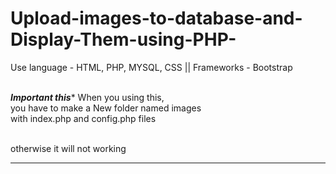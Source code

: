 # Upload-images-to-database-and-Display-Them-using-PHP-
Use language - HTML, PHP, MYSQL, CSS ||  Frameworks - Bootstrap
<br><br>

***************Important this****************
When you using this, <br>
you have to make a New folder named images<br>
with index.php and config.php files
<br><br>

otherwise it will not working<br>
********************************************
